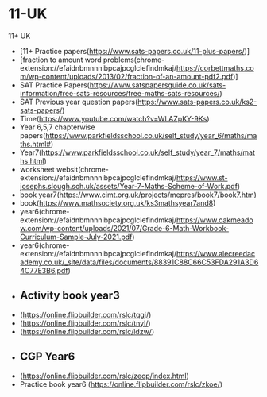 # 11-UK
11+ UK

* [11+ Practice papers(https://www.sats-papers.co.uk/11-plus-papers/)]
* [fraction to amount word problems(chrome-extension://efaidnbmnnnibpcajpcglclefindmkaj/https://corbettmaths.com/wp-content/uploads/2013/02/fraction-of-an-amount-pdf2.pdf)]
* SAT Practice Papers(https://www.satspapersguide.co.uk/sats-information/free-sats-resources/free-maths-sats-resources/)
* SAT Previous year question papers(https://www.sats-papers.co.uk/ks2-sats-papers/)
* Time(https://www.youtube.com/watch?v=WLAZpKY-9Ks)
* Year 6,5,7  chapterwise papers(https://www.parkfieldsschool.co.uk/self_study/year_6/maths/maths.html#)
* Year7(https://www.parkfieldsschool.co.uk/self_study/year_7/maths/maths.html)
* worksheet websit(chrome-extension://efaidnbmnnnibpcajpcglclefindmkaj/https://www.st-josephs.slough.sch.uk/assets/Year-7-Maths-Scheme-of-Work.pdf)
* book year7(https://www.cimt.org.uk/projects/mepres/book7/book7.htm)
* book(https://www.mathsociety.org.uk/ks3mathsyear7and8)
* year6(chrome-extension://efaidnbmnnnibpcajpcglclefindmkaj/https://www.oakmeadow.com/wp-content/uploads/2021/07/Grade-6-Math-Workbook-Curriculum-Sample-July-2021.pdf)
* year6(chrome-extension://efaidnbmnnnibpcajpcglclefindmkaj/https://www.alecreedacademy.co.uk/_site/data/files/documents/88391C88C66C53FDA291A3D64C77E3B6.pdf)
* ## Activity book year3
* (https://online.flipbuilder.com/rslc/tqgj/)
* (https://online.flipbuilder.com/rslc/tnyl/)
* (https://online.flipbuilder.com/rslc/ldzw/)
* ## CGP Year6
* (https://online.flipbuilder.com/rslc/zeop/index.html)
* Practice book year6 (https://online.flipbuilder.com/rslc/zkoe/)
